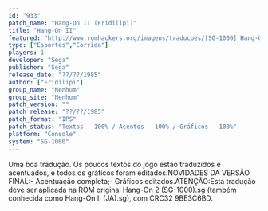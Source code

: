 ```yaml
---
id: "933"
patch_name: "Hang-On II (Fridilipi)"
title: "Hang-On II"
featured: "http://www.romhackers.org/imagens/traducoes/[SG-1000] Hang-On II - Fridilipi - 1.png"
type: ["Esportes","Corrida"]
players: 1
developer: "Sega"
publisher: "Sega"
release_date: "??/??/1985"
author: ["Fridilipi"]
group_name: "Nenhum"
group_site: "Nenhum"
patch_version: ""
patch_release: "??/??/1985"
patch_format: "IPS"
patch_status: "Textos - 100% / Acentos - 100% / Gráficos - 100%"
platform: "Console"
system: "SG-1000"
---
```


Uma boa tradução. Os poucos textos do jogo estão traduzidos e acentuados, e todos os gráficos foram editados.NOVIDADES DA VERSÃO FINAL:- Acentuação completa;- Gráficos editados.ATENÇÃO:Esta tradução deve ser aplicada na ROM original Hang-On 2 (SG-1000).sg (também conhecida como Hang-On II (JA).sg), com CRC32 9BE3C6BD.